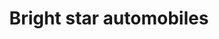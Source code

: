 ---
title: "Bright star automobiles"
url: /kuriyedom/bright-star-automobiles/
shop: Autowerkstatt
---